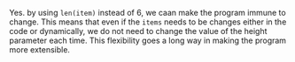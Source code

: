 Yes. by using `len(item)` instead of 6, we caan make the program immune to change. This means that even if the `items` needs to be changes either in the code or dynamically, we do not need to change the value of the height parameter each time. This flexibility goes a long way in making the program more extensible.
